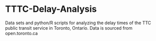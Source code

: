 # TTTC-Delay-Analysis
Data sets and python/R scripts for analyzing the delay times of the TTC public transit service in Toronto, Ontario. Data is sourced from open.toronto.ca
